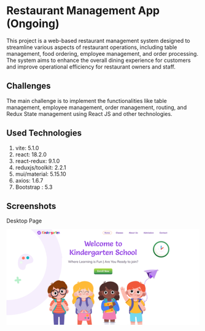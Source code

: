  # Restaurant Management App (Ongoing)

<p>
 This project is a web-based restaurant management system designed to streamline various aspects of restaurant operations, including table management, food ordering, employee management, and order processing. The system aims to enhance the overall dining experience for customers and improve operational efficiency for restaurant owners and staff.
</p>

## Challenges
The main challenge is to implement the functionalities like table management, employee management, order management, routing, and Redux State management using React JS and other technologies.


## Used Technologies
1. vite: 5.1.0
2. react: 18.2.0
3. react-redux: 9.1.0
4. reduxjs/toolkit: 2.2.1
5. mui/material: 5.15.10
6. axios: 1.6.7
7. Bootstrap : 5.3

## Screenshots

  
  <caption>Desktop Page </caption>

 ![Desktop View](https://github.com/Shahriar-Syeed/kidEdu/blob/main/screenshot/desktop_1.png)
 
 
 

  

